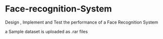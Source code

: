 # Face-recognition-System

Design , Implement and Test the performance of a Face Recognition System

a Sample dataset is uploaded as .rar files

